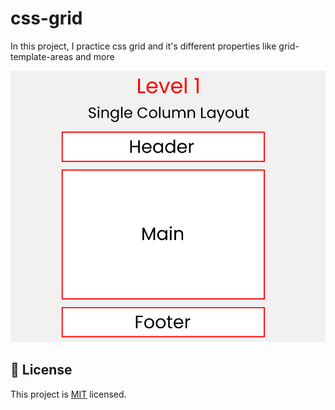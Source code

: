 # css-grid
In this project, I practice css grid and it's different properties like grid-template-areas and more

<img src="./assets/layout.png" />

## 📝 License <a name="license"></a>

This project is [MIT](./LICENSE) licensed.
